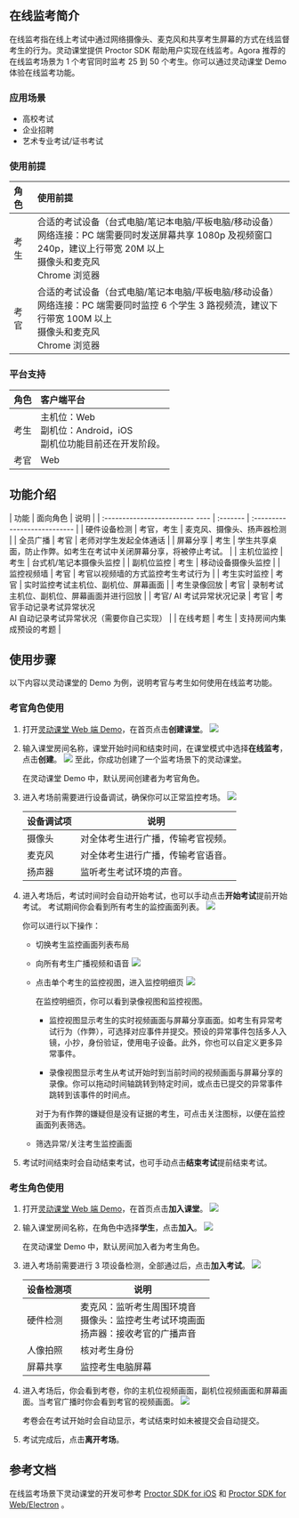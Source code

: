 ## 在线监考简介

在线监考指在线上考试中通过网络摄像头、麦克风和共享考生屏幕的方式在线监督考生的行为。灵动课堂提供 Proctor SDK 帮助用户实现在线监考。Agora 推荐的在线监考场景为 1 个考官同时监考 25 到 50 个考生。你可以通过灵动课堂 Demo 体验在线监考功能。

### 应用场景

- 高校考试
- 企业招聘
- 艺术专业考试/证书考试

### 使用前提

| 角色 | 使用前提                                                       |
| :--- | :----------------------------------------------------------- |
| 考生 | 合适的考试设备（台式电脑/笔记本电脑/平板电脑/移动设备）<br>网络连接：PC 端需要同时发送屏幕共享 1080p 及视频窗口 240p，建议上行带宽 20M 以上<br/>摄像头和麦克风<br>Chrome 浏览器 |
| 考官 | 合适的考试设备（台式电脑/笔记本电脑/平板电脑/移动设备）<br/>网络连接：PC 端需要同时监控 6 个学生 3 路视频流，建议下行带宽 100M 以上<br/>摄像头和麦克风<br/>Chrome 浏览器 |

### 平台支持

| 角色 | 客户端平台                                                   |
| :--- | :----------------------------------------------------------- |
| 考生 | 主机位：Web<br/>副机位：Android，iOS<div class="alert info">副机位功能目前还在开发阶段。</div> |
| 考官 | Web                                                          |

## 功能介绍

| 功能                            | 面向角色 | 说明                            |
| :------------------------- ---- | :------- | :--------------------------- |
| 硬件设备检测                                                 | 考官，考生    | 麦克风、摄像头、扬声器检测           |
| 全员广播                                                     | 考官     | 老师对学生发起全体通话                                       |
| 屏幕分享                                                     | 考生     | 学生共享桌面，防止作弊。如考生在考试中关闭屏幕分享，将被停止考试。 |
| 主机位监控                                                   | 考生    | 台式机/笔记本摄像头监控                                      |
| 副机位监控                                                   | 考生    | 移动设备摄像头监控                                           |
| 监控视频墙                                                   | 考官      | 考官以视频墙的方式监控考生考试行为                           |
| 考生实时监控                                                 | 考官      | 实时监控考试主机位、副机位、屏幕画面                         |
| 考生录像回放                                                 | 考官      | 录制考试主机位、副机位、屏幕画面并进行回放                   |
| 考官/ AI 考试异常状况记录  | 考官   | 考官手动记录考试异常状况<br/>AI 自动记录考试异常状况（需要你自己实现）         |
| 在线考题                                                     | 考生      | 支持房间内集成预设的考题                                     |

## 使用步骤

以下内容以灵动课堂的 Demo 为例，说明考官与考生如何使用在线监考功能。

### 考官角色使用

1. 打开[灵动课堂 Web 端 Demo](https://docs.agora.io/cn/agora-class/downloads?platform=All%20Platforms)，在首页点击**创建课堂**。
   ![](https://web-cdn.agora.io/docs-files/1670575908165)

2. 输入课堂房间名称，课堂开始时间和结束时间，在课堂模式中选择**在线监考**，点击**创建**。
   ![](https://web-cdn.agora.io/docs-files/1670575988038)
   至此，你成功创建了一个监考场景下的灵动课堂。

   <div class="alert info">在灵动课堂 Demo 中，默认房间创建者为考官角色。</div>

3. 进入考场前需要进行设备调试，确保你可以正常监控考场。
   ![](https://web-cdn.agora.io/docs-files/1670576023570)

   | 设备调试项 | 说明                               |
   | ---------- | ---------------------------------- |
   | 摄像头     | 对全体考生进行广播，传输考官视频。 |
   | 麦克风     | 对全体考生进行广播，传输考官语音。 |
   | 扬声器     | 监听考生考试环境的声音。           |

4. 进入考场后，考试时间时会自动开始考试，也可以手动点击**开始考试**提前开始考试。
   考试期间你会看到所有考生的监控画面列表。
   ![](https://web-cdn.agora.io/docs-files/1670576052966)

   你可以进行以下操作：
   - 切换考生监控画面列表布局

   - 向所有考生广播视频和语音
     ![](https://web-cdn.agora.io/docs-files/1670830934291)

   - 点击单个考生的监控视图，进入监控明细页
     ![](https://web-cdn.agora.io/docs-files/1670576083982)

     在监控明细页，你可以看到录像视图和监控视图。

     - 监控视图显示考生的实时视频画面与屏幕分享画面。如考生有异常考试行为（作弊），可选择对应事件并提交。预设的异常事件包括多人入镜，小抄，身份验证，使用电子设备。此外，你也可以自定义更多异常事件。

     - 录像视图显示考生从考试开始时到当前时间的视频画面与屏幕分享的录像。你可以拖动时间轴跳转到特定时间，或点击已提交的异常事件跳转到该事件的时间点。

     对于为有作弊的嫌疑但是没有证据的考生，可点击关注图标，以便在监控画面列表筛选。

   - 筛选异常/关注考生监控画面

5. 考试时间结束时会自动结束考试，也可手动点击**结束考试**提前结束考试。

### 考生角色使用

1. 打开[灵动课堂 Web 端 Demo](https://docs.agora.io/cn/agora-class/downloads?platform=All%20Platforms)，在首页点击**加入课堂**。
   ![](https://web-cdn.agora.io/docs-files/1670576120315)
2. 输入课堂房间名称，在角色中选择**学生**，点击**加入**。
   ![](https://web-cdn.agora.io/docs-files/1670576139055)
   <div class="alert info">在灵动课堂 Demo 中，默认房间加入者为考生角色。</div>

3. 进入考场前需要进行 3 项设备检测，全部通过后，点击**加入考试**。
   ![](https://web-cdn.agora.io/docs-files/1670576179942)

   | 设备检测项 | 说明                                                         |
   | ---------- | ------------------------------------------------------------ |
   | 硬件检测   | 麦克风：监听考生周围环境音<br/>摄像头：监控考生考试环境画面<br/>扬声器：接收考官的广播声音 |
   | 人像拍照   | 核对考生身份                                                 |
   | 屏幕共享   | 监控考生电脑屏幕                                             |

4. 进入考场后，你会看到考卷，你的主机位视频画面，副机位视频画面和屏幕画面。当考官广播时你会看到考官的视频画面。
   ![](https://web-cdn.agora.io/docs-files/1670576201406)
   <div class="alert info">考卷会在考试开始时会自动显示，考试结束时如未被提交会自动提交。</div>

5. 考试完成后，点击**离开考场**。

## 参考文档

在线监考场景下灵动课堂的开发可参考 [Proctor SDK for iOS](agora_class_proctor_api_ios) 和  [Proctor SDK for Web/Electron](agora_class_proctor_api_web) 。

